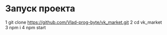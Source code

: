 # Запуск проекта

1 git clone https://github.com/Vlad-prog-byte/vk_market.git
2 cd vk_market
3 npm i
4 npm start
